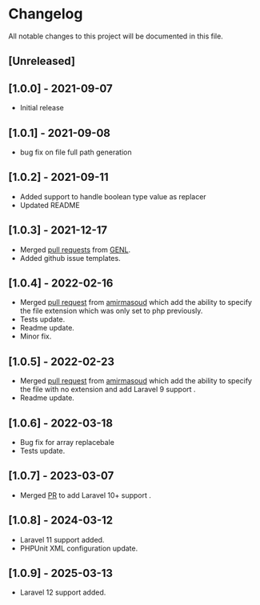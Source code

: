 # Changelog
All notable changes to this project will be documented in this file.

## [Unreleased]

## [1.0.0] - 2021-09-07
- Initial release

## [1.0.1] - 2021-09-08
- bug fix on file full path generation

## [1.0.2] - 2021-09-11
- Added support to handle boolean type value as replacer
- Updated README

## [1.0.3] - 2021-12-17
- Merged [pull requests](https://github.com/touhidurabir/laravel-stub-generator/pull/3) from [GENL](https://github.com/GENL).
- Added github issue templates.

## [1.0.4] - 2022-02-16
- Merged [pull request](https://github.com/touhidurabir/laravel-stub-generator/pull/5) from [amirmasoud](https://github.com/amirmasoud) which add the ability to specify the file extension which was only set to php previously.
- Tests update.
- Readme update.
- Minor fix.


## [1.0.5] - 2022-02-23
- Merged [pull request](https://github.com/touhidurabir/laravel-stub-generator/pull/6) from [amirmasoud](https://github.com/amirmasoud) which add the ability to specify the file with no extension and add Laravel 9 support . 
- Readme update.

## [1.0.6] - 2022-03-18
- Bug fix for array replacebale
- Tests update.

## [1.0.7] - 2023-03-07
- Merged [PR](https://github.com/touhidurabir/laravel-stub-generator/pull/9) to add Laravel 10+ support .

## [1.0.8] - 2024-03-12
- Laravel 11 support added.
- PHPUnit XML configuration update.

## [1.0.9] - 2025-03-13
- Laravel 12 support added.
